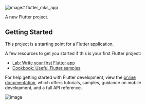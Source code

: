 ![image](https://github.com/user-attachments/assets/80c36c93-a0c8-4e55-8b51-a00d27d67f31)# flutter_mks_app

A new Flutter project.

## Getting Started

This project is a starting point for a Flutter application.

A few resources to get you started if this is your first Flutter project:

- [Lab: Write your first Flutter app](https://docs.flutter.dev/get-started/codelab)
- [Cookbook: Useful Flutter samples](https://docs.flutter.dev/cookbook)

For help getting started with Flutter development, view the
[online documentation](https://docs.flutter.dev/), which offers tutorials,
samples, guidance on mobile development, and a full API reference.

![image](https://github.com/user-attachments/assets/31b4238a-d143-4876-84a1-1f741468ad2b)
